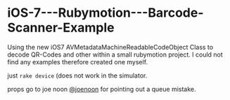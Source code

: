 iOS-7---Rubymotion---Barcode-Scanner-Example
============================================

Using the new iOS7 AVMetadataMachineReadableCodeObject Class to decode QR-Codes and other within a small rubymotion project. I could not find any examples therefore created one myself.

just `rake device` (does not work in the simulator.

props go to joe noon [@joenoon](https://github.com/joenoon) for pointing out a queue mistake.
